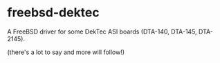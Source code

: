 freebsd-dektec
==============

A FreeBSD driver for some DekTec ASI boards (DTA-140, DTA-145, DTA-2145).

(there's a lot to say and more will follow!)
